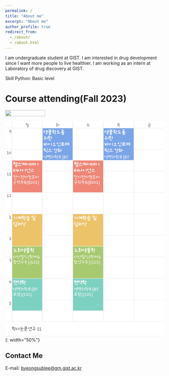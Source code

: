 ```yaml
---
permalink: /
title: "About me"
excerpt: "About me"
author_profile: true
redirect_from: 
  - /about/
  - /about.html
---
```


I am undergraduate student at GIST. I am interested in drug development since I want more people to live healthier. I am working as an intern at Laboratory of drug discovery at GIST.

Skill
Python: Basic level


Course attending(Fall 2023)
======
<img src="https://github.com/BSubLee/bsublee.github.io/blob/9042a0d29da0368fc75bd3e73d8c9324cffc5288/images/Fall-2023.png" width=50% height=50%>

![Course attending Fall 2023](/images/Fall-2023.png){: width="50%"}

Contact Me
------
E-mail: byeongsublee@gm.gist.ac.kr
